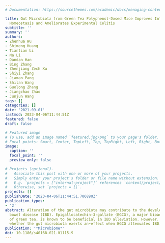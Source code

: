 ```yaml
---
# Documentation: https://sourcethemes.com/academic/docs/managing-content/

title: Gut Microbiota from Green Tea Polyphenol-Dosed Mice Improves Intestinal Epithelial
  Homeostasis and Ameliorates Experimental Colitis
subtitle: ''
summary: ''
authors:
- Zhenhua Wu
- Shimeng Huang
- Tiantian Li
- Na Li
- Dandan Han
- Bing Zhang
- Zhenjiang Zech Xu
- Shiyi Zhang
- Jiaman Pang
- Shilan Wang
- Guolong Zhang
- Jiangchao Zhao
- Junjun Wang
tags: []
categories: []
date: '2021-09-01'
lastmod: 2023-04-06T11:44:51Z
featured: false
draft: false

# Featured image
# To use, add an image named `featured.jpg/png` to your page's folder.
# Focal points: Smart, Center, TopLeft, Top, TopRight, Left, Right, BottomLeft, Bottom, BottomRight.
image:
  caption: ''
  focal_point: ''
  preview_only: false

# Projects (optional).
#   Associate this post with one or more of your projects.
#   Simply enter your project's folder or file name without extension.
#   E.g. `projects = ["internal-project"]` references `content/project/deep-learning/index.md`.
#   Otherwise, set `projects = []`.
projects: []
publishDate: '2023-04-06T11:44:51.706890Z'
publication_types:
- '2'
abstract: Alteration of the gut microbiota may contribute to the development of inflammatory
  bowel disease (IBD). Epigallocatechin-3-gallate (EGCG), a major bioactive constituent
  of green tea, is known to be beneficial in IBD alleviation. However, it is unclear
  whether the gut microbiota exerts an~effect when EGCG attenuates IBD.
publication: '*Microbiome*'
doi: 10.1186/s40168-021-01115-9
---
```

